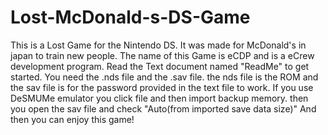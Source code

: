 # Lost-McDonald-s-DS-Game
This is a Lost Game for the Nintendo DS. It was made for McDonald's in japan to train new people. The name of this Game is eCDP  and is a eCrew development program. Read the Text document named "ReadMe" to get started. You need the .nds file and the .sav file. the nds file is the ROM and the sav file is for the password provided in the text file to work. If you use DeSMUMe emulator you click file and then import backup memory. then you open the sav file and check "Auto(from imported save data size)" And then you can enjoy this game!

